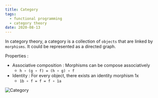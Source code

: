 ```yaml
---
title: Category
tags:
  - functional programming
  - category theory
date: 2020-08-13
---
```


In category theory, a category is a collection of `objects` that are linked by `morphisms`. It could be represented as a directed graph.

Properties :

- Associative composition : Morphisms can be compose associatively
  - `h ∘ (g ∘ f) = (h ∘ g) ∘ f`
- Identity : For every object, there exists an identity morphism 1x
  - `1b ∘ f = f = f ∘ 1a`

![Category](https://upload.wikimedia.org/wikipedia/commons/f/ff/Category_SVG.svg)
